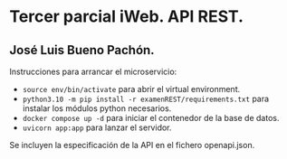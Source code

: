 
# Tercer parcial iWeb. API REST.
## José Luis Bueno Pachón. 
Instrucciones para arrancar el microservicio:
- ```source env/bin/activate``` para abrir el virtual environment.
- ```python3.10 -m pip install -r examenREST/requirements.txt``` para instalar los módulos python necesarios.
- ```docker compose up -d``` para iniciar el contenedor de la base de datos.
- ```uvicorn app:app``` para lanzar el servidor.

Se incluyen la especificación de la API en el fichero openapi.json.

